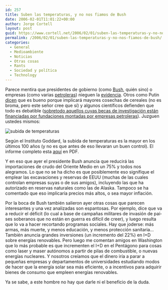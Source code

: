 ```yaml
---
id: 257
title: Suben las temperaturas, y no nos fiamos de Bush
date: 2006-02-01T11:01:22+00:00
author: Jorge Cortell
layout: post
guid: https://www.cortell.net/2006/02/01/suben-las-temperaturas-y-no-nos-fiamos-de-bush/
permalink: /2006/02/01/suben-las-temperaturas-y-no-nos-fiamos-de-bush/
categories:
  - General
  - Medioambiente
  - Noticias
  - Otras cosas
  - Rants
  - Sociedad y polí­tica
  - Technology
---
```

Parece mentira que presidentes de gobierno (como [Bush](https://www.salon.com/tech/feature/2004/09/10/bush/index_np.html), quién sino) o empresas (como varias [petroleras](https://www.guardian.co.uk/life/science/story/0,12996,1399585,00.html)) nieguen la [evidencia](https://www.newscientist.com/channel/earth/climate-change). Otros como Putin [dicen](https://unfccc.int/meetings/workshops/other_meetings/items/1643.php) que es bueno porque implicará mayores cosechas de cereales (no es broma, pero este señor cree que sí­) y algunos cientí­ficos defienden que todo es debatible ([sobretodo aquellos cuyas becas de investigación están financiadas por fundaciones montadas por empresas petroleras](https://www.exxonsecrets.org/)). Juzguen ustedes mismos:

![subida de temperaturas](https://earthobservatory.nasa.gov/Newsroom/NewImages/Images/temperature_gis_2005.gif)

Según el Instituto Goddard, la subida de temperaturas es la mayor en los últimos 100 años (y no es que antes de eso llevaran un buen control). El informe completo esta [aquí­](https://earthobservatory.nasa.gov/Newsroom/NewImages/Images/temperature_gis_2005.pdf) en PDF.

Y en eso que ayer el presidente Bush anuncia que reducirá las importaciones de crudo del Oriente Medio en un 75% y todos nos alegramos. Lo que no se ha dicho es que posiblemente eso signifique el emplear las excavaciones y reservas de EEUU (muchas de las cuales controlan empresas suyas o de sus amigos), incluyendo las que ha autorizado en reservas naturales como las de Alaska. Tampoco se ha comentado que eso implicarí­a precios más altos, o sea mayor inflación.

Por la boca de Bush también salieron ayer otras cosas que parecen interesantes y una vez analizadas son espantosas. Por ejemplo, dice que va a reducir el déficit (lo cual a base de campañas militares de invasión de paí­ses soberanos que no están en guerra es difí­cil de creer), y luego resulta que lo va a hacer recortando programas sociales. Hay que joderse: más armas, más muerte, y menos educación, y menos protección sanitaria... También anuncia grandes inversiones (un incremento del 22%) en I+D sobre energí­as renovables. Pero luego me comentan amigos en Washington que lo más probable es que incrementen el I+D en el Pentágono para cosas como laser y maser autónomos a partir de pilas de combustible, o nuevas energí­as nucleares. Y nosotros creí­amos que el dinero irí­a a parar a pequeñas empresas y departamentos de universidades estudiando modos de hacer que la energí­a solar sea más eficiente, o a incentivos para adquirir bienes de consumo que empleen energí­as renovables.

Ya se sabe, a este hombre no hay que darle ni el beneficio de la duda.
